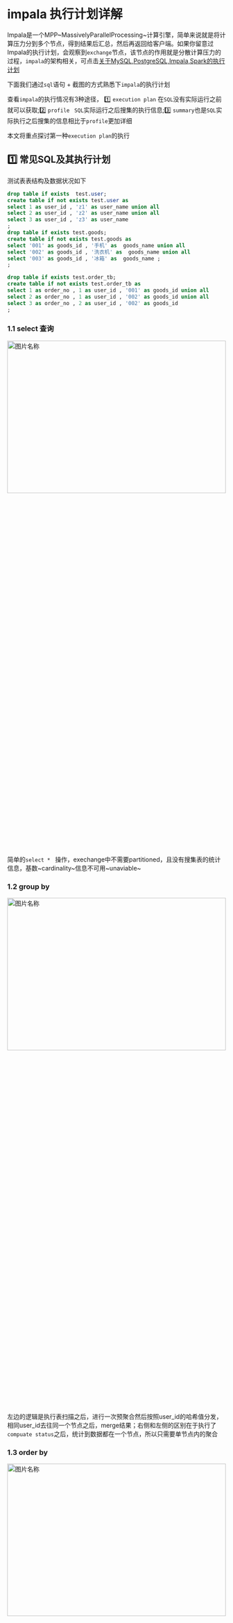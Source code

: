 # impala 执行计划详解

Impala是一个MPP~MassivelyParallelProcessing~计算引擎，简单来说就是将计算压力分到多个节点，得到结果后汇总，然后再返回给客户端。如果你留意过Impala的执行计划，会观察到`exchange`节点，该节点的作用就是分散计算压力的过程，`impala`的架构相关，可点击[关于MySQL,PostgreSQL,Impala,Spark的执行计划](http://mp.weixin.qq.com/s?__biz=MzIxNTQyNjQzNA==&mid=2247485695&idx=1&sn=ecfdaffa817bf6e0d6c7305b86f3b393&chksm=97993c12a0eeb50443675461ef10c0a9d271b245a19fb90d40fb0dc340fc363bb07f35f4accc&scene=21#wechat_redirect)

下面我们通过`sql`语句 + 截图的方式熟悉下`impala`的执行计划

查看`impala`的执行情况有3种途径， :one: `execution plan` 在`SQL`没有实际运行之前就可以获取;:two: `profile` ` SQL`实际运行之后搜集的执行信息;:three: `summary`也是`SQL`实际执行之后搜集的信息相比于`profile`更加详细

本文将重点探讨第一种`execution plan`的执行

## :one: 常见SQL及其执行计划

测试表表结构及数据状况如下

```sql
drop table if exists  test.user;
create table if not exists test.user as
select 1 as user_id , 'z1' as user_name union all
select 2 as user_id , 'z2' as user_name union all
select 3 as user_id , 'z3' as user_name
;
drop table if exists test.goods;
create table if not exists test.goods as
select '001' as goods_id , '手机' as  goods_name union all
select '002' as goods_id , '洗衣机' as  goods_name union all
select '003' as goods_id , '冰箱' as  goods_name ;
;

drop table if exists test.order_tb;
create table if not exists test.order_tb as
select 1 as order_no , 1 as user_id , '001' as goods_id union all
select 2 as order_no , 1 as user_id , '002' as goods_id union all
select 3 as order_no , 2 as user_id , '002' as goods_id
;
```

### 1.1 select 查询

<img src="./img/imp/01.jpg" width = "100%" height = "30%" alt="图片名称" align=center />

简单的`select * ` 操作，exechange中不需要partitioned，且没有搜集表的统计信息，基数~cardinality~信息不可用~unaviable~

### 1.2 group by 

<img src="./img/imp/02.jpg" width = "100%" height = "30%" alt="图片名称" align=center />

左边的逻辑是执行表扫描之后，进行一次预聚合然后按照user_id的哈希值分发，相同user_id去往同一个节点之后，merge结果；右侧和左侧的区别在于执行了`compuate status`之后，统计到数据都在一个节点，所以只需要单节点内的聚合

### 1.3 order by

<img src="./img/imp/03.jpg" width = "100%" height = "30%" alt="图片名称" align=center />

左图：首先节点内排序，排序完成后所有节点归并外排~即归并排序~[^i]。右图中搜集了目标表的统计信息，只需要在单节点内执行排序操作

> [^i]:几乎无一例外的，只要涉及到大规模数据的排序，都需要使用归并排序，因为归并排序的优势在于可以突破内存的限制，而且是一个 $O(n*log^n)$的时间复杂度的排序方式

### 1.4 windows_function

<img src="./img/imp/04.jpg" width = "100%" height = "30%" alt="图片名称" align=center />

左图中首先按照`partition by`~分区字段~`exechange`往不同的节点，然后是排序~user_id正序null值排在队首~，然后是执行窗口操作，可以观察到实际使用的是`rows between unbounded preceding and current row`~队首到当前行~，最后`exechange`之后返回结果，相比于`order by` 的排序的区别在于没有最终归并排序的步骤。右图的区别在于搜集到目标表的统计信息后，所有操作在单节点内完成

### 1.5 join

<img src="./img/imp/05.jpg" width = "100%" height = "30%" alt="图片名称" align=center />

左图中：扫描t2表后广播t2表，关联方式为`hash join` ，关联完成后扫描t3表，广播t3后，和t1关联，关联方式为`hash join`，最后`exechange`返回结果。右图中搜集到了各个表的统计信息后，t1和t2关联，之后t3 `right join` t1表。二者使用的方式都是`Hash Join`，关于`Hash Join`可以参考这篇文章[单机与分布式下的 Join 是怎么玩的？](http://mp.weixin.qq.com/s?__biz=MzIxNTQyNjQzNA==&mid=2247485549&idx=1&sn=c98487cd74a3c9bede539980714f6156&chksm=97993c80a0eeb596d325968c99b24f11e3368bd653cc2abbb65a220327f378d0a11cf0d2cf0c&scene=21#wechat_redirect)

在没有收集表信统计信息的情况下，`Impala`不会知道谁是大表谁是小表，也就无法完成类似Hive优化器那样，总是用小表驱动大表的功能

## :two:-大表关联

上面描述的表数据量很小，是小表之间的关联，下面描述的是大表之间的关联及其执行计划

* `dwd.live_order_basic_di` ,`dwd.live_order_goods_di` 亿级记录的的大表
* `dim.live_zhubo_user_info_df` 小表（千条记录）

### 2.1 大表关联大表&大表关联小表

<img src="./img/imp/06.jpg" width = "100%" height = "30%" alt="图片名称" align=center />

:a:左图是大表关联小表，可以认为是**广播哈希关联**

* 扫描t1表，
* 扫描t2，`exechange`的方式是广播
* t1表和t2表`hash join`
* 节点内聚合
* 按照分组键 `anchor_id` 执行`exechange`
* `merge`多个节点的结果
* `exechange` 给协调器~QueryCoordinator~

:b:右图是大表关联大表，可以认为是**混洗哈希关联**

* 扫描t1表，并且按照关联键`exechange`
* 扫描t2表，并且按照关联键`exechange`  (**经过步骤1和步骤2之后，相同的关联键都去往同一个节点**)
* 执行`hash join`
* 按照分组键~anchor_id~聚合(节点内聚合)
* 按照分组键~anchor_id~ `exechange`(相同的分组键去往相同的节点)
* `merge`多个节点的结果
* `exechange` 给协调器~QueryCoordinator~

下图是两种关联方式的区别：

<img src="./img/imp/08.jpg" width = "100%" height = "30%" alt="图片名称" align=center />

### 2.2-group by + distinct单字段

<img src="./img/imp/07.jpg" width = "100%" height = "30%" alt="图片名称" align=center />

上图左图和右图展示了，如果`group by A`字段，`distinct B`字段的实际效果就是先`group by A, B`字段，然后在按照其中一个字段group by，然后执行聚合函数

### 2.3-group by + distinct多个字段

<img src="./img/imp/09.jpg" width = "100%" height = "30%" alt="图片名称" align=center />

如上图所示，如果对多个字段执行`distinct`，将会有多个分组~calss_x~同时进行，这对`impalad`的压力是非常大的，生产环境中多字段`distict`非常容易把`impalad`玩坏

## 3-其他问题

#### :a: 关于为什么有时候执行`compute stats tb_name`时候，整体脚本更慢？

**情况1**：执行`explain`的时候即便没有表的统计信息也会生成一个执行计划，按照该执行计划执行得到耗时为$time\_A$，

**情况2**：假设执行`compute stats tb_name`的耗时为$time\_B$，但是在执行`explain`之后得到了和*情况1*一样的执行计划，此时整体消耗的时间为：$time\_A + time\_B$

:tipping_hand_man: 所以一个建议是在涉及大表的查询/关联时，不建议优先执行 `compute stats tb_name`

Impala在没有收集统计信息的前提下，执行关联有如下逻辑

:one: `t1 left join t2` ，`exchange` (哈希或者广播) t2表

:two: `t1 right join t2` , `exchange` (哈希或者广播) t1表

#### :b: 关于行列剪裁的辨析

| projection~投影~ pushdown | predicate~谓词~ pushdown | runtime filter             |
| ------------------------- | ------------------------ | -------------------------- |
| 列过滤                    | 行过滤(更底层的过滤方式) | 行过滤(运行加载到内存过滤) |

> 关于**predicate pushdow**和**runtime filter**的区别
>
> This optimization is called **filter pushdown** or **predicate pushdown** and aims at pushing down the filtering to the "bare metal", i.e. a data source engine. That is to increase the performance of queries since the filtering is performed at the very low level rather than dealing with the entire dataset after it has been loaded to Spark’s memory and perhaps causing memory issues.

由于谓词下推~predicatePushdown~是一种更底层的过滤方式，因此比较于运行时过滤~runtimeFilter~具备更高的效率



Reference

[^1]:strata 分享PDF : https://conferences.oreilly.com/strata/strata-ca-2018/cdn.oreillystatic.com/en/assets/1/event/269/How%20to%20use%20Impala_s%20query%20plan%20and%20profile%20to%20fix%20performance%20issues%20Presentation.pdf

